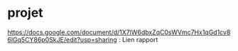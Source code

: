 # projet

https://docs.google.com/document/d/1X7lW6dbxZqC0sWVmc7Hx1qGd1cv86lGq5CY86p0SkJE/edit?usp=sharing : Lien rapport
